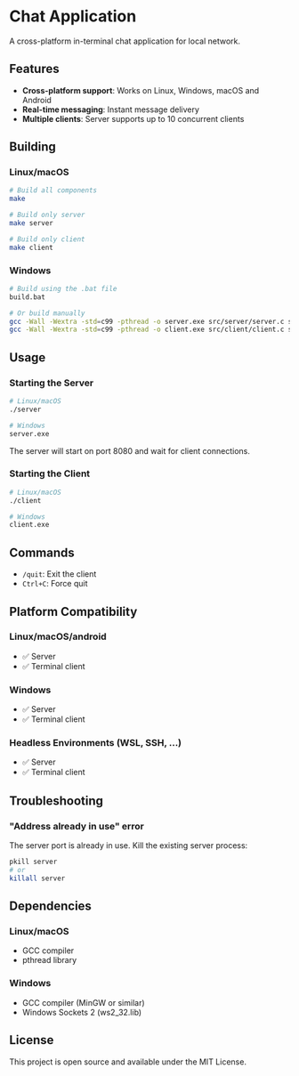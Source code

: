 # Chat Application

A cross-platform in-terminal chat application for local network.

## Features

- **Cross-platform support**: Works on Linux, Windows, macOS and Android
- **Real-time messaging**: Instant message delivery
- **Multiple clients**: Server supports up to 10 concurrent clients

## Building

### Linux/macOS

```bash
# Build all components
make

# Build only server
make server

# Build only client 
make client
```

### Windows

```bash
# Build using the .bat file
build.bat

# Or build manually
gcc -Wall -Wextra -std=c99 -pthread -o server.exe src/server/server.c src/print_functions.c -Iinclude -lws2_32
gcc -Wall -Wextra -std=c99 -pthread -o client.exe src/client/client.c src/print_functions.c -Iinclude -lws2_32
```

## Usage

### Starting the Server

```bash
# Linux/macOS
./server

# Windows
server.exe
```

The server will start on port 8080 and wait for client connections.

### Starting the Client

```bash
# Linux/macOS
./client

# Windows
client.exe
```

## Commands

-  `/quit`: Exit the client
- `Ctrl+C`: Force quit

## Platform Compatibility

### Linux/macOS/android
- ✅ Server
- ✅ Terminal client

### Windows
- ✅ Server
- ✅ Terminal client

### Headless Environments (WSL, SSH, ...)
- ✅ Server
- ✅ Terminal client

## Troubleshooting

### "Address already in use" error
The server port is already in use. Kill the existing server process:
```bash
pkill server
# or
killall server
```

## Dependencies

### Linux/macOS
- GCC compiler
- pthread library

### Windows
- GCC compiler (MinGW or similar)
- Windows Sockets 2 (ws2_32.lib)

## License

This project is open source and available under the MIT License. 
